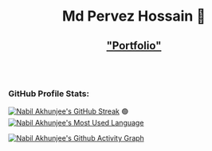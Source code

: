 <h1 align="center">Md Pervez Hossain 💫</h1>
<h2 align="center"><a href="https://pervez.vercel.app/">"Portfolio"</a></h2>
<br />
<br />


### GitHub Profile Stats:

[![Nabil Akhunjee's GitHub Streak](https://streak-stats.demolab.com?user=Md-Pervez-Hossain&theme=vue-dark&border_radius=25&date_format=M%20j%5B%2C%20Y%5D&mode=weekly&card_width=512&background=45%2C1E0136%2C021A00&fire=EB4900&currStreakNum=EB4900&border=42B883 "Pervez Hossain's GitHub Streak")](https://github.com/Md-Pervez-Hossain) :green_circle: 
[![Nabil Akhunjee's Most Used Language](https://github-readme-stats.vercel.app/api/top-langs/?username=Md-Pervez-Hossain&layout=compact&theme=vue-dark&hide_border=false&border_color=42B883&border_radius=25&bg_color=0,021A00,1E0136&include_all_commits=true&count_private=true "Pervez Hossain's Most Used Language")](https://github.com/Md-Pervez-Hossain)

[![Nabil Akhunjee's Github Activity Graph](https://github-readme-activity-graph.vercel.app/graph?username=Md-Pervez-Hossain&radius=25&theme=vue&height=300&area=true&title_color=ffffff&color=ffffff&bg_color=021201&point=42B883&line=EB4900 "Pervez Hossain's Github Contributions Graph")](https://github.com/Md-Pervez-Hossain)

